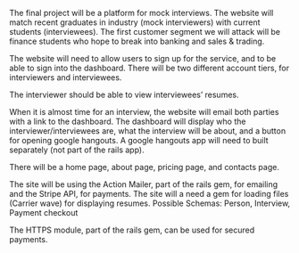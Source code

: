 The final project will be a platform for mock interviews. The website will match recent graduates in industry (mock interviewers) with current students (interviewees). The first customer segment we will attack will be finance students who hope to break into banking and sales & trading.

The website will need to allow users to sign up for the service, and to be able to sign into the dashboard. There will be two different account tiers, for interviewers and interviewees. 

The interviewer should be able to view interviewees’ resumes.

When it is almost time for an interview, the website will email both parties with a link to the dashboard. The dashboard will display who the interviewer/interviewees are, what the interview will be about, and a button for opening google hangouts. A google hangouts app will need to built separately (not part of the rails app).

There will be a home page, about page, pricing page, and contacts page.

The site will be using the Action Mailer, part of the rails gem, for emailing and the Stripe API, for payments.
The site will a need a gem for loading files (Carrier wave) for displaying resumes.
Possible Schemas: Person, Interview, Payment checkout

The HTTPS module, part of the rails gem, can be used for secured payments.